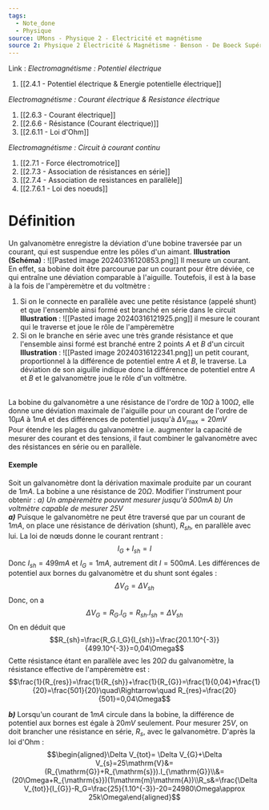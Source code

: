 ```yaml
---
tags:
  - Note_done
  - Physique
source: UMons - Physique 2 - Electricité et magnétisme
source 2: Physique 2 Electricité & Magnétisme - Benson - De Boeck Supérieur
---
```


Link :
_Electromagnétisme : Potentiel électrique_
1. [[2.4.1 - Potentiel électrique & Energie potentielle électrique]]

_Electromagnétisme : Courant électrique & Resistance électrique_
1. [[2.6.3 - Courant électrique]]
2. [[2.6.6 - Résistance (Courant électrique)]]
3. [[2.6.11 - Loi d'Ohm]]

_Electromagnétisme : Circuit à courant continu_
1. [[2.7.1 - Force électromotrice]]
2. [[2.7.3 - Association de résistances en série]]
3. [[2.7.4 - Association de resistances en parallèle]]
4. [[2.7.6.1 - Loi des noeuds]]
# Définition
Un galvanomètre enregistre la déviation d'une bobine traversée par un courant, qui est suspendue entre les pôles d'un aimant. 
**Illustration (Schéma)** : ![[Pasted image 20240316120853.png]]
Il mesure un courant. En effet, sa bobine doit être parcourue par un courant pour être déviée, ce qui entraîne une déviation comparable à l'aiguille. Toutefois, il est à la base à la fois de l'ampèremètre et du voltmètre :
1. Si on le connecte en parallèle avec une petite résistance (appelé shunt) et que l'ensemble ainsi formé est branché en série dans le circuit 
**Illustration** : ![[Pasted image 20240316121925.png]]
il mesure le courant qui le traverse et joue le rôle de l'ampèremètre 
2. Si on le branche en série avec une très grande résistance et que l'ensemble ainsi formé est branché entre 2 points $A$ et $B$ d'un circuit
**Illustration** : ![[Pasted image 20240316122341.png]]
un petit courant, proportionnel à la différence de potentiel entre $A$ et $B$, le traverse. La déviation de son aiguille indique donc la différence de potentiel entre $A$ et $B$ et le galvanomètre joue le rôle d'un voltmètre. 

\
La bobine du galvanomètre a une résistance de l'ordre de $10\Omega$ à $100\Omega$, elle donne une déviation maximale de l'aiguille pour un courant de l'ordre de $10\mu A$ à 1$mA$ et des différences de potentiel jusqu'à $\Delta V_{\max}=20mV$ 
\
Pour étendre les plages du galvanomètre i.e. augmenter la capacité de mesurer des courant et des tensions, il faut combiner le galvanomètre avec des résistances en série ou en parallèle.

#### Exemple
Soit un galvanomètre dont la dérivation maximale produite par un courant de $1mA$. La bobine a une résistance de $20\Omega$. Modifier l'instrument pour obtenir : 
_a) Un ampèremètre pouvant mesurer jusqu'à 500mA_
_b) Un voltmètre capable de mesurer 25V_
\
**_a)_**
Puisque le galvanomètre ne peut être traversé que par un courant de $1mA$, on place une résistance de dérivation (shunt), $R_{sh}$, en parallèle avec lui. La loi de nœuds donne le courant rentrant : $$I_G+I_{sh}=I$$ Donc $I_{sh}=499mA$ et $I_G=1mA$, autrement dit $I=500mA$. Les différences de potentiel aux bornes du galvanomètre et du shunt sont égales : $$\Delta V_G=\Delta V_{sh}$$ Donc, on a $$\Delta V_G = R_G.I_G=R_{sh}.I_{sh}=\Delta V_{sh}$$ On en déduit que $$R_{sh}=\frac{R_G.I_G}{I_{sh}}=\frac{20.1.10^{-3}}{499.10^{-3}}=0,04\Omega$$ Cette résistance étant en parallèle avec les $20\Omega$ du galvanomètre, la résistance effective de l'ampèremètre est : $$\frac{1}{R_{res}}=\frac{1}{R_{sh}}+\frac{1}{R_{G}}=\frac{1}{0,04}+\frac{1}{20}=\frac{501}{20}\quad\Rightarrow\quad R_{res}=\frac{20}{501}=0,04\Omega$$

 **_b)_**
 Lorsqu'un courant de $1mA$ circule dans la bobine, la différence de potentiel aux bornes est égale à $20mV$ seulement. Pour mesurer $25V$, on doit brancher une résistance en série, $R_s$, avec le galvanomètre. D'après la loi d'Ohm : $$\begin{aligned}\Delta V_{tot}= \Delta V_{G}+\Delta V_{s}=25\mathrm{V}&=(R_{\mathrm{G}}+R_{\mathrm{s}}).I_{\mathrm{G}}\\&=(20\Omega+R_{\mathrm{s}})(1\mathrm{m}\mathrm{A})\\R_s&=\frac{\Delta V_{tot}}{I_{G}}-R_G=\frac{25}{1.10^{-3}}-20=24980\Omega\approx 25k\Omega\end{aligned}$$
 